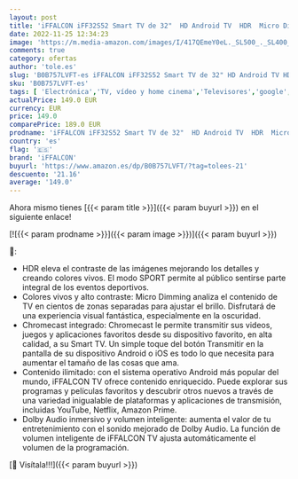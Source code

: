 ```yaml
---
layout: post
title: 'iFFALCON iFF32S52 Smart TV de 32"  HD Android TV  HDR  Micro Dimming  Dolby Audio  Google Assistant  Chromecast & Google Home  integrato  telecomando vocale Incluso  Nero'
date: 2022-11-25 12:34:23
image: 'https://m.media-amazon.com/images/I/417QEmeY0eL._SL500_._SL400_.jpg'
comments: true
category: ofertas
author: 'tole.es'
slug: 'B0B757LVFT-es iFFALCON iFF32S52 Smart TV de 32" HD Android TV HDR Micro...'
sku: 'B0B757LVFT-es'
tags: [ 'Electrónica','TV, vídeo y home cinema','Televisores','google','home','iffalcon','🇪🇸', ]
actualPrice: 149.0 EUR
currency: EUR
price: 149.0
comparePrice: 189.0 EUR
prodname: 'iFFALCON iFF32S52 Smart TV de 32"  HD Android TV  HDR  Micro Dimming  Dolby Audio  Google Assistant  Chromecast & Google Home  integrato  telecomando vocale Incluso  Nero'
country: 'es'
flag: '🇪🇸'
brand: 'iFFALCON'
buyurl: 'https://www.amazon.es/dp/B0B757LVFT/?tag=tolees-21'
descuento: '21.16'
average: '149.0'
---
```


Ahora mismo tienes [{{< param title >}}]({{< param buyurl >}}) en el siguiente enlace!

[![{{< param prodname >}}]({{< param image >}})]({{< param buyurl >}})

🔎:

- HDR eleva el contraste de las imágenes mejorando los detalles y creando colores vivos. El modo SPORT permite al público sentirse parte integral de los eventos deportivos.
- Colores vivos y alto contraste: Micro Dimming analiza el contenido de TV en cientos de zonas separadas para ajustar el brillo. Disfrutará de una experiencia visual fantástica, especialmente en la oscuridad.
- Chromecast integrado: Chromecast le permite transmitir sus videos, juegos y aplicaciones favoritos desde su dispositivo favorito, en alta calidad, a su Smart TV. Un simple toque del botón Transmitir en la pantalla de su dispositivo Android o iOS es todo lo que necesita para aumentar el tamaño de las cosas que ama.
- Contenido ilimitado: con el sistema operativo Android más popular del mundo, iFFALCON TV ofrece contenido enriquecido. Puede explorar sus programas y películas favoritos y descubrir otros nuevos a través de una variedad inigualable de plataformas y aplicaciones de transmisión, incluidas YouTube, Netflix, Amazon Prime.
- Dolby Audio inmersivo y volumen inteligente: aumenta el valor de tu entretenimiento con el sonido mejorado de Dolby Audio. La función de volumen inteligente de iFFALCON TV ajusta automáticamente el volumen de la programación.

[🛒 Visítala!!!]({{< param buyurl >}})
